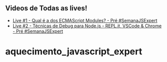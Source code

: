 

## Videos de Todas as lives! 

- [Live #1 - Qual é a dos ECMAScript Modules? - Pré #SemanaJSExpert​](https://youtu.be/Z_ZKGX8-lPw)
- [Live #2 - Técnicas de Debug para Node.js - REPL.it, VSCode & Chrome - Pré #SemanaJSExpert​](https://youtu.be/vMnO-EOOfIU)
# aquecimento_javascript_expert
